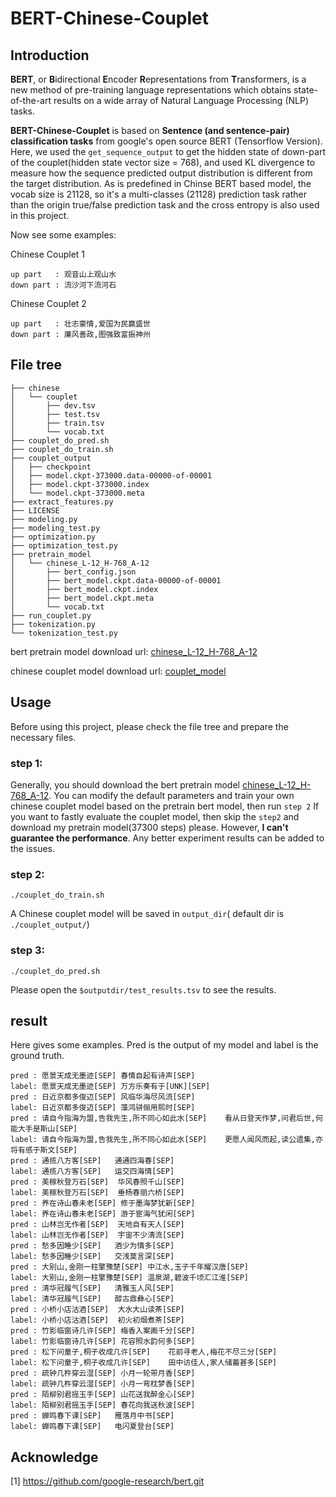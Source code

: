 # BERT-Chinese-Couplet

## Introduction

**BERT**, or **B**idirectional **E**ncoder **R**epresentations from **T**ransformers, 
is a new method of pre-training language representations which obtains state-of-the-art results on 
a wide array of Natural Language Processing (NLP) tasks.

**BERT-Chinese-Couplet** is based on **Sentence (and sentence-pair) classification tasks** from google's 
open source BERT (Tensorflow Version). Here, we used the `get_sequence_output` to get the hidden state of down-part of the 
couplet(hidden state vector size = 768), and used KL divergence to measure how the sequence predicted output distribution 
is different from the target distribution. As is predefined in Chinse BERT based model, the vocab size is 21128, so it's a multi-classes (21128) 
prediction task rather than the origin true/false prediction task and the cross entropy is also used in this project.

Now see some examples:

Chinese Couplet 1
````
up part   : 观音山上观山水
down part : 流沙河下流河石
````
Chinese Couplet 2
````
up part   : 壮志豪情,爱国为民赢盛世
down part : 廉风善政,图强致富振神州
````
## File tree
````
├── chinese
│   └── couplet
│       ├── dev.tsv
│       ├── test.tsv
│       ├── train.tsv
│       └── vocab.txt
├── couplet_do_pred.sh
├── couplet_do_train.sh
├── couplet_output
│   ├── checkpoint
│   ├── model.ckpt-373000.data-00000-of-00001
│   ├── model.ckpt-373000.index
│   └── model.ckpt-373000.meta
├── extract_features.py
├── LICENSE
├── modeling.py
├── modeling_test.py
├── optimization.py
├── optimization_test.py
├── pretrain_model
│   └── chinese_L-12_H-768_A-12
│       ├── bert_config.json
│       ├── bert_model.ckpt.data-00000-of-00001
│       ├── bert_model.ckpt.index
│       ├── bert_model.ckpt.meta
│       └── vocab.txt
├── run_couplet.py
├── tokenization.py
└── tokenization_test.py
````

bert pretrain model download url:   [chinese_L-12_H-768_A-12](https://storage.googleapis.com/bert_models/2018_11_03/chinese_L-12_H-768_A-12.zip)

chinese couplet model download url: [couplet_model]()
## Usage

Before using this project, please check the file tree and prepare the necessary files.

### step 1:

Generally, you should download the bert pretrain model [chinese_L-12_H-768_A-12](https://storage.googleapis.com/bert_models/2018_11_03/chinese_L-12_H-768_A-12.zip).
You can modify the default parameters and train your own chinese couplet model based on the pretrain bert model, then run ```step 2```
If you want to fastly evaluate the couplet model, then skip the ```step2``` and download my pretrain model(37300 steps) please. 
However, **I can't guarantee the performance**. Any better experiment results can be added to the issues.

### step 2:

````
./couplet_do_train.sh
````
A Chinese couplet model will be saved in ```output_dir```( default dir is ```./couplet_output/```)

### step 3:
````
./couplet_do_pred.sh
````
Please open the ```$outputdir/test_results.tsv``` to see the results.

## result

Here gives some examples. Pred is the output of my model and label is the ground truth.
````
pred : 愿景天成无墨迹[SEP]	春情自起有诗声[SEP]
label: 愿景天成无墨迹[SEP]	万方乐奏有于[UNK][SEP]
pred : 日近京都多俊迈[SEP]	风临华海尽风流[SEP]
label: 日近京都多俊迈[SEP]	藻鸿骈俪用熙时[SEP]
pred : 请自今指海为盟,告我先生,所不同心如此水[SEP]	看从日登天作梦,问君后世,何能大手是斯山[SEP]
label: 请自今指海为盟,告我先生,所不同心如此水[SEP]	更愿人闻风而起,读公遗集,亦将有感于斯文[SEP]
pred : 通揽八方客[SEP]	通通四海春[SEP]
label: 通揽八方客[SEP]	运交四海情[SEP]
pred : 美稼秋登万石[SEP]	华风春照千山[SEP]
label: 美稼秋登万石[SEP]	垂杨春丽六桥[SEP]
pred : 养在诗山春未老[SEP]	修于墨海梦犹新[SEP]
label: 养在诗山春未老[SEP]	游于宦海气犹闲[SEP]
pred : 山林岂无作者[SEP]	天地自有天人[SEP]
label: 山林岂无作者[SEP]	宇宙不少清流[SEP]
pred : 愁多因睡少[SEP]	酒少为情多[SEP]
label: 愁多因睡少[SEP]	交浅莫言深[SEP]
pred : 大别山,金刚一柱擎豫楚[SEP]	中江水,玉子千年耀汉唐[SEP]
label: 大别山,金刚一柱擎豫楚[SEP]	温泉湖,碧波千顷汇江淮[SEP]
pred : 清华冠履气[SEP]	清雅玉人风[SEP]
label: 清华冠履气[SEP]	醇古鼎彝心[SEP]
pred : 小桥小店沽酒[SEP]	大水大山读茶[SEP]
label: 小桥小店沽酒[SEP]	初火初烟煮茶[SEP]
pred : 竹影临窗诗几许[SEP]	梅香入案画千分[SEP]
label: 竹影临窗诗几许[SEP]	花容照水韵何多[SEP]
pred : 松下问童子,桐子收成几许[SEP]	花前寻老人,梅花不尽三分[SEP]
label: 松下问童子,桐子收成几许[SEP]	田中访佳人,家人储蓄甚多[SEP]
pred : 疏钟几杵穿云湿[SEP]	小月一轮带月香[SEP]
label: 疏钟几杵穿云湿[SEP]	小月一弯枕梦香[SEP]
pred : 陌柳别君摇玉手[SEP]	山花送我醉金心[SEP]
label: 陌柳别君摇玉手[SEP]	春花向我送秋波[SEP]
pred : 蝉鸣春下课[SEP]	雁落月中书[SEP]
label: 蝉鸣春下课[SEP]	电闪夏登台[SEP]
````

## Acknowledge
[1] https://github.com/google-research/bert.git
